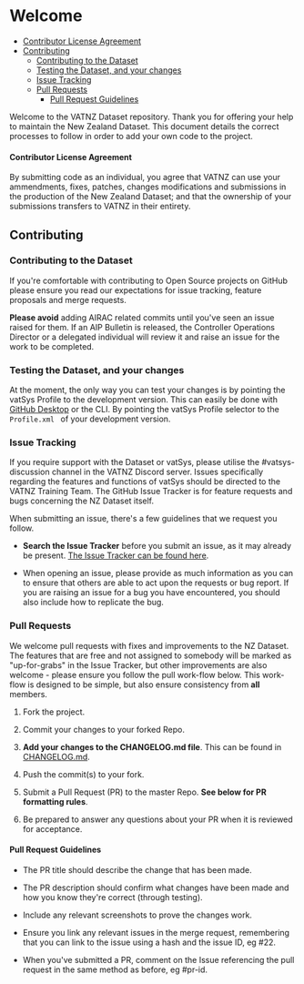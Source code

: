 # Welcome


- [Contributor License Agreement](#contributor-license-agreement)    
- [Contributing](#contributing)        
    - [Contributing to the Dataset](#contributing-to-the-dataset)        
    - [Testing the Dataset, and your changes](#testing-the-dataset-and-your-changes)        
    - [Issue Tracking](#issue-tracking)        
    - [Pull Requests](#pull-requests)            
        - [Pull Request Guidelines](#pull-request-guidelines)


Welcome to the VATNZ Dataset repository. Thank you for offering your help to maintain the New Zealand Dataset. This document details the correct processes to follow in order to add your own code to the project.

#### Contributor License Agreement

By submitting code as an individual, you agree that VATNZ can use your ammendments, fixes, patches, changes modifications and submissions in the production of the New Zealand Dataset; and that the ownership of your submissions transfers to VATNZ in their entirety.

## Contributing

### Contributing to the Dataset

If you're comfortable with contributing to Open Source projects on GitHub please ensure you read our expectations for issue tracking, feature proposals and merge requests.

**Please avoid** adding AIRAC related commits until you've seen an issue raised for them. If an AIP Bulletin is released, the Controller Operations Director or a delegated individual will review it and raise an issue for the work to be completed.

### Testing the Dataset, and your changes

At the moment, the only way you can test your changes is by pointing the vatSys Profile to the development version. This can easily be done with [GitHub Desktop](https://desktop.github.com/) or the CLI. By pointing the vatSys Profile selector to the `Profile.xml ` of your development version.

### Issue Tracking

If you require support with the Dataset or vatSys, please utilise the #vatsys-discussion channel in the VATNZ Discord server. Issues specifically regarding the features and functions of vatSys should be directed to the VATNZ Training Team. The GitHub Issue Tracker is for feature requests and bugs concerning the NZ Dataset itself.

When submitting an issue, there's a few guidelines that we request you follow.

* **Search the Issue Tracker** before you submit an issue, as it may already be present. [The Issue Tracker can be found here](https://github.com/vatSys/auckland-radio-dataset/issues).

* When opening an issue, please provide as much information as you can to ensure that others are able to act upon the requests or bug report. If you are raising an issue for a bug you have encountered, you should also include how to replicate the bug.

### Pull Requests

We welcome pull requests with fixes and improvements to the NZ Dataset. The features that are free and not assigned to somebody will be marked as "up-for-grabs" in the Issue Tracker, but other improvements are also welcome - please ensure you follow the pull work-flow below. This work-flow is designed to be simple, but also ensure consistency from **all** members.

1. Fork the project.

2. Commit your changes to your forked Repo.

3. **Add your changes to the CHANGELOG.md file**. This can be found in [CHANGELOG.md](CHANGELOG.md).

4. Push the commit(s) to your fork.

5. Submit a Pull Request (PR) to the master Repo. **See below for PR formatting rules**.

6. Be prepared to answer any questions about your PR when it is reviewed for acceptance.

#### Pull Request Guidelines

* The PR title should describe the change that has been made. 

* The PR description should confirm what changes have been made and how you know they're correct (through testing).

* Include any relevant screenshots to prove the changes work.

* Ensure you link any relevant issues in the merge request, remembering that you can link to the issue using a hash and the issue ID, eg #22.

* When you've submitted a PR, comment on the Issue referencing the pull request in the same method as before, eg #pr-id.

